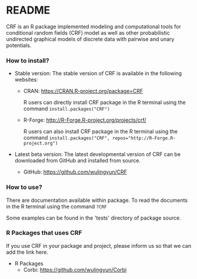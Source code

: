 # README #

CRF is an R package implemented modeling and computational tools for conditional random fields (CRF) model as well as other probabilistic undirected graphical models of discrete data with pairwise and unary potentials.

### How to install? ###

* Stable version: The stable version of CRF is available in the following websites:
    + CRAN: https://CRAN.R-project.org/package=CRF
    
        R users can directly install CRF package in the R terminal using the command
        `install.packages("CRF")`

    + R-Forge: http://R-Forge.R-project.org/projects/crf/
    
        R users can also install CRF package in the R terminal using the command
        `install.packages("CRF", repos="http://R-Forge.R-project.org")`

* Latest beta version: The latest developmental version of CRF can be downloaded from GitHub and installed from source.
    + GitHub: https://github.com/wulingyun/CRF

### How to use? ###

There are documentation available within package. To read the documents in the R terminal using the command `?CRF`

Some examples can be found in the 'tests' directory of package source.

### R Packages that uses CRF ###

If you use CRF in your package and project, please inform us so that we can add the link here.

* R Packages
    + Corbi: https://github.com/wulingyun/Corbi